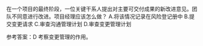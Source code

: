 在一个项目的最终阶段，一位关键干系人提出对主要可交付成果的新改进意见。团队不同意进行改进。项目经理应该怎么做？ 
A.将该情况记录在风险登记册中 
B.提交变更请求 
C.审查沟通管理计划 
D.审查变更管理计划

参考答案：D
考察变更管理的作用。
